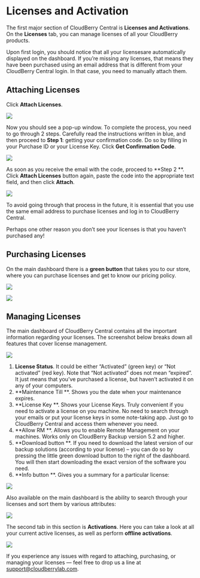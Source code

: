 # Licenses and Activation

The first major section of CloudBerry Central is **Licenses and Activations**. On the **Licenses** tab, you can manage licenses of all your CloudBerry products.

Upon first login, you should notice that all your licensesare automatically displayed on the dashboard. If you’re missing any licenses, that means they have been purchased using an email address that is different from your CloudBerry Central login. In that case, you need to manually attach them.

## Attaching Licenses

Click **Attach Licenses**.

![](../../.gitbook/assets/image-73.png)

Now you should see a pop-up window. To complete the process, you need to go through 2 steps. Carefully read the instructions written in blue, and then proceed to **Step 1**: getting your confirmation code. Do so by filling in your Purchase ID or your License Key. Click **Get Confirmation Code**.

![](../../.gitbook/assets/image-47.png)

As soon as you receive the email with the code, proceed to **Step 2 **. Click **Attach Licenses** button again, paste the code into the appropriate text field, and then click **Attach**.

![](../../.gitbook/assets/image-53.png)

To avoid going through that process in the future, it is essential that you use the same email address to purchase licenses and log in to CloudBerry Central.

Perhaps one other reason you don’t see your licenses is that you haven’t purchased any!

## Purchasing Licenses

On the main dashboard there is a **green button** that takes you to our store, where you can purchase licenses and get to know our pricing policy.

![](../../.gitbook/assets/image-45.png)

![](../../.gitbook/assets/image-15.png)

## Managing Licenses

The main dashboard of CloudBerry Central contains all the important information regarding your licenses. The screenshot below breaks down all features that cover license management.

![](../../.gitbook/assets/image-44.png)

1. **License Status**. It could be either “Activated” \(green key\) or “Not activated” \(red key\). Note that “Not activated” does not mean “expired”. It just means that you’ve purchased a license, but haven’t activated it on any of your computers.
2. **Maintenance Till **. Shows you the date when your maintenance expires.
3. **License Key **. Shows your License Keys. Truly convenient if you need to activate a license on you machine. No need to search through your emails or put your license keys in some note-taking app. Just go to CloudBerry Central and access them whenever you need.
4. **Allow RM **. Allows you to enable Remote Management on your machines. Works only on CloudBerry Backup version 5.2 and higher.
5. **Download button **. If you need to download the latest version of our backup solutions \(according to your license\) – you can do so by pressing the little green download button to the right of the dashboard. You will then start downloading the exact version of the software you need.
6. **Info button **. Gives you a summary for a particular license:

![](../../.gitbook/assets/image-64.png)

Also available on the main dashboard is the ability to search through your licenses and sort them by various attributes:

![](../../.gitbook/assets/image-14.png)

The second tab in this section is **Activations**. Here you can take a look at all your current active licenses, as well as perform **offline activations**.

![](../../.gitbook/assets/image-8%20%281%29.png)

If you experience any issues with regard to attaching, purchasing, or managing your licenses — feel free to drop us a line at [support@cloudberrylab.com](mailto:support@cloudberrylab.com).

